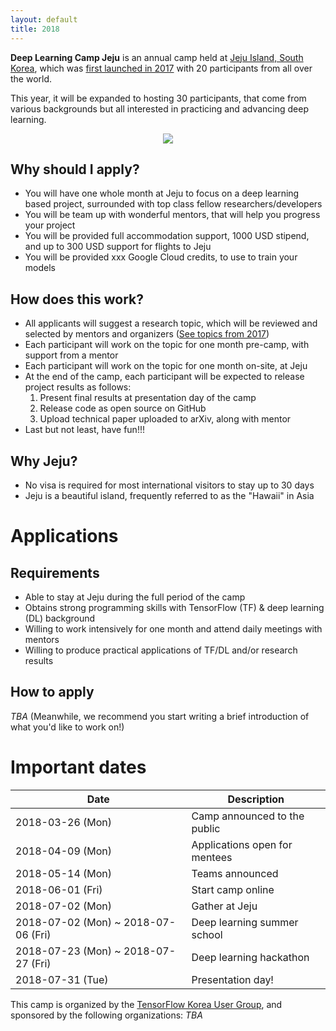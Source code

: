 ```yaml
---
layout: default
title: 2018
---
```


**Deep Learning Camp Jeju**
is an annual camp held at [Jeju Island, South Korea](https://en.wikipedia.org/wiki/Jeju_Island),
which was [first launched in 2017](../2017/) with 20 participants from all over the world.

This year, it will be expanded to hosting 30 participants,
that come from various backgrounds but all interested in practicing and advancing deep learning.

<center>
<img src="{{ site.baseurl }}/assets/images/jeju.png">
</center>

## Why should I apply?

- You will have one whole month at Jeju to focus on a deep learning based project, surrounded with top class fellow researchers/developers
- You will be team up with wonderful mentors, that will help you progress your project
- You will be provided full accommodation support, 1000 USD stipend, and up to 300 USD support for flights to Jeju
- You will be provided xxx Google Cloud credits, to use to train your models

## How does this work?

- All applicants will suggest a research topic, which will be reviewed and selected by mentors and organizers
    ([See topics from 2017](https://github.com/TensorFlowKR/mlcampjeju/blob/master/2017/github/04_FinalPresentation.md))
- Each participant will work on the topic for one month pre-camp, with support from a mentor
- Each participant will work on the topic for one month on-site, at Jeju
- At the end of the camp, each participant will be expected to release project results as follows:
    1. Present final results at presentation day of the camp
    1. Release code as open source on GitHub
    1. Upload technical paper uploaded to arXiv, along with mentor
- Last but not least, have fun!!!

## Why Jeju?

- No visa is required for most international visitors to stay up to 30 days
- Jeju is a beautiful island, frequently referred to as the "Hawaii" in Asia


# Applications

## Requirements

- Able to stay at Jeju during the full period of the camp
- Obtains strong programming skills with TensorFlow (TF) & deep learning (DL) background
- Willing to work intensively for one month and attend daily meetings with mentors
- Willing to produce practical applications of TF/DL and/or research results

## How to apply

*TBA*
(Meanwhile, we recommend you start writing a brief introduction of what you'd like to work on!)


# Important dates

| Date | Description |
| --- | --- |
| 2018-03-26 (Mon) | Camp announced to the public |
| 2018-04-09 (Mon) | Applications open for mentees |
| 2018-05-14 (Mon) | Teams announced |
| 2018-06-01 (Fri) | Start camp online |
| 2018-07-02 (Mon) | Gather at Jeju |
| 2018-07-02 (Mon) ~ 2018-07-06 (Fri) | Deep learning summer school |
| 2018-07-23 (Mon) ~ 2018-07-27 (Fri) | Deep learning hackathon |
| 2018-07-31 (Tue) | Presentation day! |


<!-- footer -->
<footer class="site-footer">
<span class="site-footer-credits">
    This camp is organized by the
    <a href="https://www.facebook.com/groups/TensorFlowKR">TensorFlow Korea User Group</a>,
    and sponsored by the following organizations:
    <i>TBA</i>
</span>
</footer>
